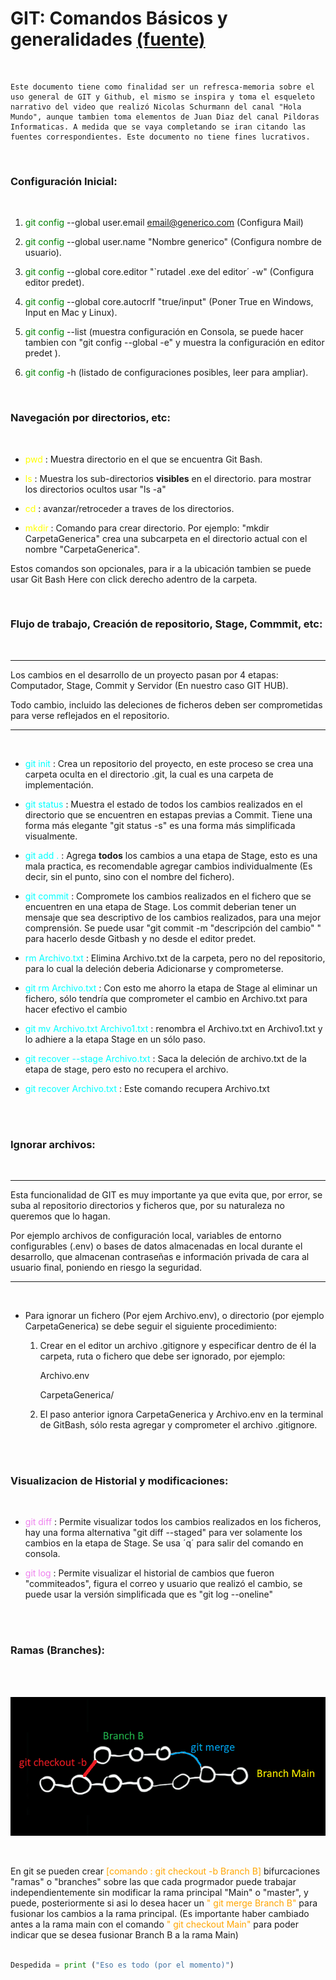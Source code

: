 # GIT: Comandos Básicos y generalidades [(fuente)](https://www.youtube.com/watch?v=VdGzPZ31ts8&t=2485s "GIT con Hola Mundo")

<br>

    Este documento tiene como finalidad ser un refresca-memoria sobre el uso general de GIT y Github, el mismo se inspira y toma el esqueleto narrativo del video que realizó Nicolas Schurmann del canal "Hola Mundo", aunque tambien toma elementos de Juan Diaz del canal Pildoras Informaticas. A medida que se vaya completando se iran citando las fuentes correspondientes. Este documento no tiene fines lucrativos.

<br >

### Configuración Inicial:

<br>

1. <span style="color:green">git config</span> --global user.email  email@generico.com (Configura Mail)

2.  <span style="color:green">git config</span> --global user.name "Nombre generico" (Configura nombre de usuario).

3.  <span style="color:green">git config</span> --global core.editor "`rutadel .exe del editor´ -w" (Configura editor predet).

4.  <span style="color:green">git config</span> --global core.autocrlf "true/input" (Poner  True en Windows, Input en Mac y Linux).

5.  <span style="color:green">git config</span> --list (muestra configuración en Consola, se puede hacer tambien con "git config --global -e" y muestra la configuración en editor predet ).

6. <span style="color:green">git config</span> -h (listado de configuraciones posibles, leer para ampliar).

<br>

### Navegación por directorios, etc:

<br>

* <span style=  "color: yellow">pwd</span> : Muestra directorio en el que se encuentra Git Bash.

* <span style=  "color: yellow">ls</span> : Muestra los sub-directorios **visibles** en el directorio. para mostrar los directorios ocultos usar "ls -a"

* <span style=  "color: yellow">cd</span> : avanzar/retroceder a traves de los directorios.

* <span style=  "color: yellow">mkdir</span> : Comando para crear directorio. Por ejemplo: "mkdir CarpetaGenerica" crea una subcarpeta en el directorio actual con el nombre "CarpetaGenerica".

Estos comandos son opcionales, para ir a la ubicación tambien se puede usar Git Bash Here con click derecho adentro de la carpeta.

<br>

### Flujo de trabajo, Creación de repositorio, Stage, Commmit, etc:

<br>

____

 Los cambios en el desarrollo de un proyecto pasan por 4 etapas: Computador, Stage, Commit y Servidor (En nuestro caso GIT HUB).
 
 Todo cambio, incluido las deleciones de ficheros deben ser comprometidas para verse reflejados en el repositorio.
 ___

<br>

* <span style=  "color: cyan">git init</span> : Crea un repositorio del proyecto, en este proceso se crea una carpeta oculta en el directorio .git, la cual es una carpeta de implementación.

* <span style=  "color: cyan">git status</span> : Muestra el estado de todos los cambios realizados en el directorio que se encuentren en estapas previas a Commit. Tiene una forma más elegante "git status -s" es una forma más simplificada visualmente.

* <span style=  "color: cyan">git add .</span> : Agrega **todos** los cambios a una etapa de Stage, esto es una mala practica, es recomendable agregar cambios individualmente (Es decir, sin el punto, sino con el nombre del fichero). 

* <span style=  "color: cyan">git commit </span> : Compromete los cambios realizados en el fichero que se encuentren en una etapa de Stage. Los commit deberian tener un mensaje que sea descriptivo de los cambios realizados, para una mejor comprensión. Se puede usar "git commit -m "descripción del cambio" " para hacerlo desde Gitbash y no desde el editor predet.

* <span style=  "color: cyan">rm Archivo.txt</span> : Elimina Archivo.txt de la carpeta, pero no del repositorio, para lo cual la deleción deberia Adicionarse y comprometerse.

* <span style=  "color: cyan">git rm Archivo.txt </span> : Con esto me ahorro la etapa de Stage al eliminar un fichero, sólo tendría que comprometer el cambio en Archivo.txt para hacer efectivo el cambio

* <span style=  "color: cyan">git mv Archivo.txt Archivo1.txt
</span> : renombra el Archivo.txt en Archivo1.txt y lo adhiere a la etapa Stage en un sólo paso.

* <span style=  "color: cyan">git recover --stage Archivo.txt
</span> : Saca la deleción de archivo.txt de la etapa de stage, pero esto no recupera el archivo.

* <span style=  "color: cyan">git recover Archivo.txt
</span> : Este comando recupera Archivo.txt



<br>
<br>


### Ignorar archivos:

<br>

___ 

Esta funcionalidad de GIT es muy importante ya que evita que, por error, se suba al repositorio directorios y ficheros que, por su naturaleza no queremos que lo hagan. 

Por ejemplo archivos de configuración local, variables de entorno configurables (.env) o bases de datos almacenadas en local durante el desarrollo,  que almacenan contraseñas e información privada de cara al usuario final, poniendo en riesgo la seguridad.
____

<br>

* Para ignorar un fichero (Por ejem Archivo.env), o  directorio (por ejemplo CarpetaGenerica) se debe seguir el siguiente procedimiento:

    1. Crear en el editor un archivo .gitignore y especificar dentro de él la carpeta, ruta o fichero que debe ser ignorado, por ejemplo:

        Archivo.env

        CarpetaGenerica/

    2. El paso anterior ignora CarpetaGenerica y Archivo.env en la terminal de GitBash, sólo resta agregar y comprometer el archivo .gitignore.

<br>

<br>

### Visualizacion de Historial y modificaciones:

<br>



* <span style=  "color: violet">git diff
</span> : Permite visualizar todos los cambios realizados en los ficheros, hay una forma alternativa "git diff --staged" para ver solamente los cambios en la etapa de Stage. Se usa ´q´ para salir del comando en consola.

* <span style=  "color: violet">git log
</span> : Permite visualizar el historial de cambios que fueron "commiteados", figura el correo y usuario que realizó el cambio, se puede usar la versión simplificada que es "git log --oneline"


<br>

<br>

### Ramas (Branches):

<br>

<br>

![branches](branches.png "Branches")

<br>

En git se pueden crear <span style = "color : orange"> [comando : git checkout -b Branch B] </span> bifurcaciones "ramas" o "branches" sobre las que cada progrmador puede trabajar independientemente sin modificar la rama principal "Main" o "master", y puede, posteriormente si asi lo desea hacer un <span style = "Color: orange">" git merge Branch B"</span> para fusionar los cambios a la rama principal. (Es importante haber cambiado antes a la rama main con el comando <span style = "Color: orange">" git checkout Main"</span> para poder indicar que se desea fusionar Branch B a la rama Main)

```Python

Despedida = print ("Eso es todo (por el momento)")

```

